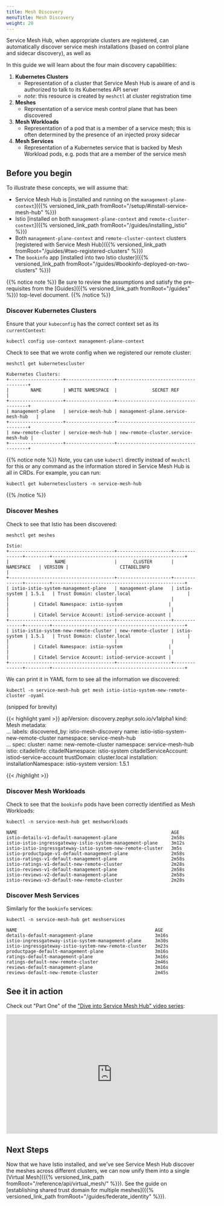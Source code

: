 ```yaml
---
title: Mesh Discovery
menuTitle: Mesh Discovery
weight: 20
---
```


Service Mesh Hub, when appropriate clusters are registered, can automatically discover service mesh installations (based on control plane and sidecar discovery), as well as 

In this guide we will learn about the four main discovery capabilities:

1. **Kubernetes Clusters**
    - Representation of a cluster that Service Mesh Hub is aware of and is authorized to
talk to its Kubernetes API server
    - *note*: this resource is created by `meshctl` at cluster registration time
2. **Meshes**
    - Representation of a service mesh control plane that has been discovered 
3. **Mesh Workloads**
    - Representation of a pod that is a member of a service mesh; this is often determined by the presence of
an injected proxy sidecar
4. **Mesh Services**
    - Representation of a Kubernetes service that is backed by Mesh Workload pods, e.g.
pods that are a member of the service mesh


## Before you begin
To illustrate these concepts, we will assume that:

* Service Mesh Hub is [installed and running on the `management-plane-context`]({{% versioned_link_path fromRoot="/setup/#install-service-mesh-hub" %}})
* Istio [installed on both `management-plane-context` and `remote-cluster-context`]({{% versioned_link_path fromRoot="/guides/installing_istio" %}})
* Both `management-plane-context` and `remote-cluster-context` clusters [registered with Service Mesh Hub]({{% versioned_link_path fromRoot="/guides/#two-registered-clusters" %}})
* The `bookinfo` app [installed into two Istio cluster]({{% versioned_link_path fromRoot="/guides/#bookinfo-deployed-on-two-clusters" %}})


{{% notice note %}}
Be sure to review the assumptions and satisfy the pre-requisites from the [Guides]({{% versioned_link_path fromRoot="/guides" %}}) top-level document.
{{% /notice %}}

### Discover Kubernetes Clusters

Ensure that your `kubeconfig` has the correct context set as its `currentContext`:

```shell
kubectl config use-context management-plane-context
```

Check to see that we wrote config when we registered our remote cluster:

```shell
meshctl get kubernetescluster
```

```shell
Kubernetes Clusters:
+--------------------+------------------+-------------------------------------+
|        NAME        | WRITE NAMESPACE  |             SECRET REF              |
+--------------------+------------------+-------------------------------------+
| management-plane   | service-mesh-hub | management-plane.service-mesh-hub   |
+--------------------+------------------+-------------------------------------+
| new-remote-cluster | service-mesh-hub | new-remote-cluster.service-mesh-hub |
+--------------------+------------------+-------------------------------------+
```

{{% notice note %}}
Note, you can use `kubectl` directly instead of `meshctl` for this or any command as the information stored in Service Mesh Hub is all in CRDs. For example, you can run:

```shell
kubectl get kubernetesclusters -n service-mesh-hub
```

{{% /notice %}}

### Discover Meshes

Check to see that Istio has been discovered:

```shell
meshctl get meshes
```

```
Istio:
+---------------------------------------+--------------------+--------------+---------+-------------------------------------------------+
|                 NAME                  |      CLUSTER       |  NAMESPACE   | VERSION |                   CITADELINFO                   |
+---------------------------------------+--------------------+--------------+---------+-------------------------------------------------+
| istio-istio-system-management-plane   | management-plane   | istio-system | 1.5.1   | Trust Domain: cluster.local                     |
|                                       |                    |              |         | Citadel Namespace: istio-system                 |
|                                       |                    |              |         | Citadel Service Account: istiod-service-account |
+---------------------------------------+--------------------+--------------+---------+-------------------------------------------------+
| istio-istio-system-new-remote-cluster | new-remote-cluster | istio-system | 1.5.1   | Trust Domain: cluster.local                     |
|                                       |                    |              |         | Citadel Namespace: istio-system                 |
|                                       |                    |              |         | Citadel Service Account: istiod-service-account |
+---------------------------------------+--------------------+--------------+---------+-------------------------------------------------+
```

We can print it in YAML form to see all the information we discovered:

```shell
kubectl -n service-mesh-hub get mesh istio-istio-system-new-remote-cluster -oyaml
```

(snipped for brevity)

{{< highlight yaml >}}
apiVersion: discovery.zephyr.solo.io/v1alpha1
kind: Mesh
metadata:  
  ... 
  labels:
    discovered_by: istio-mesh-discovery
  name: istio-istio-system-new-remote-cluster
  namespace: service-mesh-hub  
  ... 
spec:
  cluster:
    name: new-remote-cluster
    namespace: service-mesh-hub
  istio:
    citadelInfo:
      citadelNamespace: istio-system
      citadelServiceAccount: istiod-service-account
      trustDomain: cluster.local
    installation:
      installationNamespace: istio-system
      version: 1.5.1

{{< /highlight >}}

### Discover Mesh Workloads

Check to see that the `bookinfo` pods have been correctly identified as Mesh Workloads:

```shell
kubectl -n service-mesh-hub get meshworkloads
```

```
NAME                                                         AGE
istio-details-v1-default-management-plane                    2m58s
istio-istio-ingressgateway-istio-system-management-plane     3m12s
istio-istio-ingressgateway-istio-system-new-remote-cluster   3m5s
istio-productpage-v1-default-management-plane                2m58s
istio-ratings-v1-default-management-plane                    2m58s
istio-ratings-v1-default-new-remote-cluster                  2m28s
istio-reviews-v1-default-management-plane                    2m58s
istio-reviews-v2-default-management-plane                    2m58s
istio-reviews-v3-default-new-remote-cluster                  2m28s
```

### Discover Mesh Services

Similarly for the `bookinfo` services:

```shell
kubectl -n service-mesh-hub get meshservices
```

```
NAME                                                   AGE
details-default-management-plane                       3m16s
istio-ingressgateway-istio-system-management-plane     3m30s
istio-ingressgateway-istio-system-new-remote-cluster   3m23s
productpage-default-management-plane                   3m16s
ratings-default-management-plane                       3m16s
ratings-default-new-remote-cluster                     2m46s
reviews-default-management-plane                       3m16s
reviews-default-new-remote-cluster                     2m45s
```

## See it in action

Check out "Part One" of the ["Dive into Service Mesh Hub" video series](https://www.youtube.com/watch?v=4sWikVELr5M&list=PLBOtlFtGznBjr4E9xYHH9eVyiOwnk1ciK):

<iframe width="560" height="315" src="https://www.youtube.com/embed/4sWikVELr5M" frameborder="0" allow="accelerometer; autoplay; encrypted-media; gyroscope; picture-in-picture" allowfullscreen></iframe>


## Next Steps

Now that we have Istio installed, and we've see Service Mesh Hub discover the meshes across different clusters, we can now unify them into a single [Virtual Mesh]({{% versioned_link_path fromRoot="/reference/api/virtual_mesh/" %}}). See the guide on [establishing shared trust domain for multiple meshes]({{% versioned_link_path fromRoot="/guides/federate_identity" %}}).
